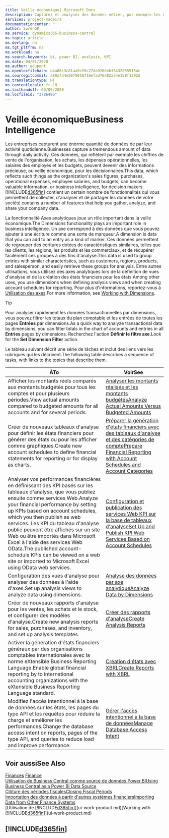 ```yaml
---
title: Veille économique| Microsoft Docs
description: Capturez et analysez des données métier, par exemple les chiffres de vente de l'organisation, les achats, les dépenses opérationnelles, les salaires des employés et les budgets, peuvent être des informations précieuses, pour la veille économique ou pour les décisionnaires.
services: project-madeira
documentationcenter: ''
author: SorenGP
ms.service: dynamics365-business-central
ms.topic: article
ms.devlang: na
ms.tgt_pltfrm: na
ms.workload: na
ms.search.keywords: bi, power BI, analysis, KPI
ms.date: 04/01/2020
ms.author: edupont
ms.openlocfilehash: e4a08c3c81aa9c59c27da920deb354320559f54c
ms.sourcegitcommit: a80afd4e5075018716efad76d82a54e158f1392d
ms.translationtype: HT
ms.contentlocale: fr-CH
ms.lasthandoff: 09/09/2020
ms.locfileid: "3786486"
---
```

# <a name="business-intelligence"></a><span data-ttu-id="2ec09-103">Veille économique</span><span class="sxs-lookup"><span data-stu-id="2ec09-103">Business Intelligence</span></span>
<span data-ttu-id="2ec09-104">Les entreprises capturent une énorme quantité de données de par leur activité quotidienne.</span><span class="sxs-lookup"><span data-stu-id="2ec09-104">Businesses capture a tremendous amount of data through daily activity.</span></span> <span data-ttu-id="2ec09-105">Ces données, qui reflètent par exemple les chiffres de vente de l'organisation, les achats, les dépenses opérationnelles, les salaires des employés et les budgets, peuvent devenir des informations précieuse, ou veille économique, pour les décisionnaires.</span><span class="sxs-lookup"><span data-stu-id="2ec09-105">This data, which reflects such things as the organization's sales figures, purchases, operational expenses, employee salaries, and budgets, can become valuable information, or business intelligence, for decision makers.</span></span> [!INCLUDE[d365fin](includes/d365fin_md.md)] <span data-ttu-id="2ec09-106">contient un certain nombre de fonctionnalités qui vous permettent de collecter, d'analyser et de partager les données de votre société.</span><span class="sxs-lookup"><span data-stu-id="2ec09-106">contains a number of features that help you gather, analyze, and share your company data.</span></span>

<span data-ttu-id="2ec09-107">La fonctionnalité Axes analytiques joue un rôle important dans la veille économique.</span><span class="sxs-lookup"><span data-stu-id="2ec09-107">The Dimensions functionality plays an important role in business intelligence.</span></span> <span data-ttu-id="2ec09-108">Un axe correspond à des données que vous pouvez ajouter à une écriture comme une sorte de marqueur.</span><span class="sxs-lookup"><span data-stu-id="2ec09-108">A dimension is data that you can add to an entry as a kind of marker.</span></span> <span data-ttu-id="2ec09-109">Ces données permettent de regrouper des écritures dotées de caractéristiques similaires, telles que les clients, les régions, les produits et les commerciaux, et de récupérer facilement ces groupes à des fins d'analyse.</span><span class="sxs-lookup"><span data-stu-id="2ec09-109">This data is used to group entries with similar characteristics, such as customers, regions, products, and salesperson, and easily retrieve these groups for analysis.</span></span> <span data-ttu-id="2ec09-110">Entre autres utilisations, vous utilisez des axes analytiques lors de la définition de vues d'analyse et de la création des états financiers pour les états.</span><span class="sxs-lookup"><span data-stu-id="2ec09-110">Among other uses, you use dimensions  when defining analysis views and when creating account schedules for reporting.</span></span> <span data-ttu-id="2ec09-111">Pour plus d'informations, reportez-vous à [Utilisation des axes](finance-dimensions.md).</span><span class="sxs-lookup"><span data-stu-id="2ec09-111">For more information, see [Working with Dimensions](finance-dimensions.md).</span></span>

> [!TIP]
> <span data-ttu-id="2ec09-112">Pour analyser rapidement les données transactionnelles par dimensions, vous pouvez filtrer les totaux du plan comptable et les entrées de toutes les pages **Entrées** par dimensions.</span><span class="sxs-lookup"><span data-stu-id="2ec09-112">As a quick way to analyze transactional data by dimensions, you can filter totals in the chart of accounts and entries in all **Entries** pages by dimensions.</span></span> <span data-ttu-id="2ec09-113">Recherchez l'action **Définir le filtre axe**.</span><span class="sxs-lookup"><span data-stu-id="2ec09-113">Look for the **Set Dimension Filter** action.</span></span>  

<span data-ttu-id="2ec09-114">Le tableau suivant décrit une série de tâches et inclut des liens vers les rubriques qui les décrivent.</span><span class="sxs-lookup"><span data-stu-id="2ec09-114">The following table describes a sequence of tasks, with links to the topics that describe them.</span></span>  

| <span data-ttu-id="2ec09-115">À</span><span class="sxs-lookup"><span data-stu-id="2ec09-115">To</span></span> | <span data-ttu-id="2ec09-116">Voir</span><span class="sxs-lookup"><span data-stu-id="2ec09-116">See</span></span> |
| --- | --- |
|<span data-ttu-id="2ec09-117">Afficher les montants réels comparés aux montants budgétés pour tous les comptes et pour plusieurs périodes.</span><span class="sxs-lookup"><span data-stu-id="2ec09-117">View actual amounts compared to budgeted amounts for all accounts and for several periods.</span></span>|[<span data-ttu-id="2ec09-118">Analyser les montants réalisés et les montants budgétés</span><span class="sxs-lookup"><span data-stu-id="2ec09-118">Analyze Actual Amounts Versus Budgeted Amounts</span></span>](bi-how-analyze-actual-versus-budget.md)|
|<span data-ttu-id="2ec09-119">Créer de nouveaux tableaux d'analyse pour définir les états financiers pour générer des états ou pour les afficher comme graphiques.</span><span class="sxs-lookup"><span data-stu-id="2ec09-119">Create new account schedules to define financial statements for reporting or for display as charts.</span></span>|[<span data-ttu-id="2ec09-120">Préparer la génération d'états financiers avec des tableaux d'analyse et des catégories de compte</span><span class="sxs-lookup"><span data-stu-id="2ec09-120">Prepare Financial Reporting with Account Schedules and Account Categories</span></span>](bi-how-work-account-schedule.md)|
|<span data-ttu-id="2ec09-121">Analyser vos performances financières en définissant des KPI basés sur les tableaux d'analyse, que vous publiez ensuite comme services Web.</span><span class="sxs-lookup"><span data-stu-id="2ec09-121">Analyze your financial performance by setting up KPIs based on account schedules, which you then publish as web services.</span></span> <span data-ttu-id="2ec09-122">Les KPI du tableau d'analyse publié peuvent être affichés sur un site Web ou être importés dans Microsoft Excel à l'aide des services Web OData.</span><span class="sxs-lookup"><span data-stu-id="2ec09-122">The published account-schedule KPIs can be viewed on a web site or imported to Microsoft Excel using OData web services.</span></span>|[<span data-ttu-id="2ec09-123">Configuration et publication des services Web KPI sur la base de tableaux d'analyse</span><span class="sxs-lookup"><span data-stu-id="2ec09-123">Set Up and Publish KPI Web Services Based on Account Schedules</span></span>](bi-how-to-set-up-and-publish-kpi-web-services-based-on-account-schedules.md)|
|<span data-ttu-id="2ec09-124">Configuration des vues d'analyse pour analyser des données à l'aide d'axes.</span><span class="sxs-lookup"><span data-stu-id="2ec09-124">Set up analysis views to analyze data using dimensions.</span></span>|[<span data-ttu-id="2ec09-125">Analyse des données par axe analytique</span><span class="sxs-lookup"><span data-stu-id="2ec09-125">Analyze Data by Dimensions</span></span>](bi-how-analyze-data-dimension.md)|
|<span data-ttu-id="2ec09-126">Créer de nouveaux rapports d'analyse pour les ventes, les achats et le stock, et configurer des modèles d'analyse.</span><span class="sxs-lookup"><span data-stu-id="2ec09-126">Create new analysis reports for sales, purchases, and inventory, and set up analysis templates.</span></span>|[<span data-ttu-id="2ec09-127">Créer des rapports d'analyse</span><span class="sxs-lookup"><span data-stu-id="2ec09-127">Create Analysis Reports</span></span>](bi-how-create-analysis-views-reports.md)|
|<span data-ttu-id="2ec09-128">Activer la génération d'états financiers généraux par des organisations comptables internationales avec la norme eXtensible Business Reporting Language.</span><span class="sxs-lookup"><span data-stu-id="2ec09-128">Enable global financial reporting by to international accounting organizations with the eXtensible Business Reporting Language standard.</span></span>|[<span data-ttu-id="2ec09-129">Création d'états avec XBRL</span><span class="sxs-lookup"><span data-stu-id="2ec09-129">Create Reports with XBRL</span></span>](bi-create-reports-with-xbrl.md)|
|<span data-ttu-id="2ec09-130">Modifiez l'accès intentionnel à la base de données sur les états, les pages du type API et les requêtes pour réduire la charge et améliorer les performances.</span><span class="sxs-lookup"><span data-stu-id="2ec09-130">Change the database access intent on reports, pages of the type API, and queries to reduce load and improve performance.</span></span>|[<span data-ttu-id="2ec09-131">Gérer l'accès intentionnel à la base de données</span><span class="sxs-lookup"><span data-stu-id="2ec09-131">Manage Database Access Intent</span></span>](admin-data-access-intent.md)|

## <a name="see-also"></a><span data-ttu-id="2ec09-132">Voir aussi</span><span class="sxs-lookup"><span data-stu-id="2ec09-132">See Also</span></span>
<span data-ttu-id="2ec09-133">[Finances](finance.md)  </span><span class="sxs-lookup"><span data-stu-id="2ec09-133">[Finance](finance.md)  </span></span>  
[<span data-ttu-id="2ec09-134">Utilisation de Business Central comme source de données Power BI</span><span class="sxs-lookup"><span data-stu-id="2ec09-134">Using Business Central as a Power BI Data Source</span></span>](across-how-use-financials-data-source-powerbi.md)  
[<span data-ttu-id="2ec09-135">Clôture des périodes fiscales</span><span class="sxs-lookup"><span data-stu-id="2ec09-135">Closing Fiscal Periods</span></span>](year-close-years-periods.md)  
[<span data-ttu-id="2ec09-136">Importation des données à partir d'autres systèmes financiers</span><span class="sxs-lookup"><span data-stu-id="2ec09-136">Importing Data from Other Finance Systems</span></span>](across-import-data-configuration-packages.md)  
<span data-ttu-id="2ec09-137">[Utilisation de [!INCLUDE[d365fin](includes/d365fin_md.md)]](ui-work-product.md)</span><span class="sxs-lookup"><span data-stu-id="2ec09-137">[Working with [!INCLUDE[d365fin](includes/d365fin_md.md)]](ui-work-product.md)</span></span>

## [!INCLUDE[d365fin](includes/free_trial_md.md)]  
